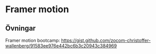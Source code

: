 # Framer motion

## Övningar

Framer motion bootcamp: https://gist.github.com/zocom-christoffer-wallenberg/91583ee976e442bc6b3c20943c384969

